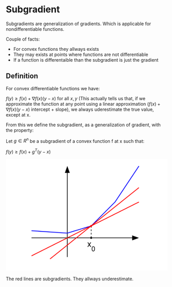# Subgradient

Subgradients are generalization of gradients. Which is applicable for nondifferentiable functions. 

Couple of facts:

* For convex functions they allways exists
* They may exists at points where functions are not differentiable
* If a function is differentaible than the subgradient is just the gradient

## Definition

For convex differentiable functions we have:

$f(y) \ge f(x) + \nabla f(x)(y-x)$ for all $x,y$ (This actually tells us that, if we approximate the function at any point using a linear approximation ($f(x) + \nabla f(x)(y-x)$ intercept + slope), we always uderestimate the true value, except at x. 

From this we define the subgradient, as a generalization of gradient, with the property:

Let $g \in R^n$ be a subgradient of a convex function f at x such that:

$f(y) \ge f(x) + g^T (y - x)$

![](../.images/optimization/subgradient.png)

The red lines are subgradients. They allways underestimate.